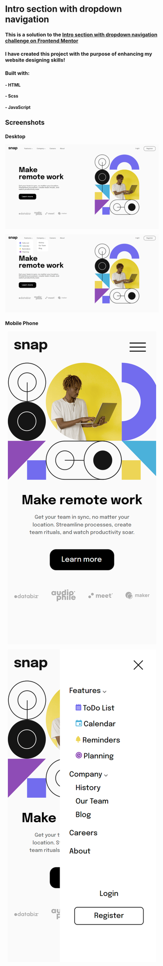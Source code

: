# Intro section with dropdown navigation

### This is a solution to the [Intro section with dropdown navigation challenge on Frontend Mentor](https://www.frontendmentor.io/challenges/intro-section-with-dropdown-navigation-ryaPetHE5)

### I have created this project with the purpose of enhancing my website designing skills!

### Built with:
#### - HTML
#### - Scss
#### - JavaScript

## Screenshots

### Desktop
<p align="center">
    <img
        src="./ScreenShots/Desktop_ScreenShot.png"
        alt="Website Desktop Screenshot"
    >
</p>

<p align="center">
    <img
        src="./ScreenShots/Desktop_ScreenShot_with_DropDowns.png"
        alt="Website Desktop Screenshot Expanded"
    >
</p>

### Mobile Phone
<p align="center">
    <img
        src="./ScreenShots/Mobile_ScreenShot.png"
        alt="Website Mobile Screenshot"
    >
</p>

<p align="center">
    <img
        src="./ScreenShots/Mobile_ScreenShot_with_DropDowns.png"
        alt="Website Mobile Screenshot Expanded"
    >
</p>